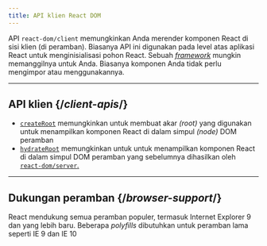 ```yaml
---
title: API klien React DOM
---
```


<Intro>


API `react-dom/client` memungkinkan Anda merender komponen React di sisi klien (di peramban). Biasanya API ini digunakan pada level atas aplikasi React untuk menginisialisasi pohon React. Sebuah [*framework*](/learn/start-a-new-react-project#production-grade-react-frameworks) mungkin memanggilnya untuk Anda. Biasanya komponen Anda tidak perlu mengimpor atau menggunakannya.

</Intro>

---

## API klien {/*client-apis*/}

* [`createRoot`](/reference/react-dom/client/createRoot) memungkinkan untuk membuat akar *(root)* yang digunakan untuk menampilkan komponen React di dalam simpul *(node)* DOM peramban
* [`hydrateRoot`](/reference/react-dom/client/hydrateRoot) memungkinkan untuk untuk menampilkan komponen React di dalam simpul DOM peramban  yang sebelumnya dihasilkan oleh [`react-dom/server`.](/reference/react-dom/server)

---

## Dukungan peramban {/*browser-support*/}

React mendukung semua peramban populer, termasuk Internet Explorer 9 dan yang lebih baru. Beberapa *polyfills* dibutuhkan untuk peramban lama seperti IE 9 dan IE 10